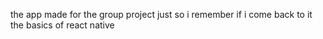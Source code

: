 the app made for the group project just so i remember if i come back to it the basics of react native
